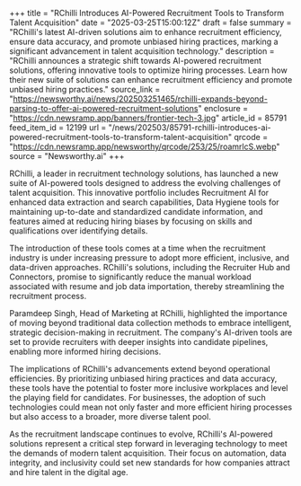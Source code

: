 +++
title = "RChilli Introduces AI-Powered Recruitment Tools to Transform Talent Acquisition"
date = "2025-03-25T15:00:12Z"
draft = false
summary = "RChilli's latest AI-driven solutions aim to enhance recruitment efficiency, ensure data accuracy, and promote unbiased hiring practices, marking a significant advancement in talent acquisition technology."
description = "RChilli announces a strategic shift towards AI-powered recruitment solutions, offering innovative tools to optimize hiring processes. Learn how their new suite of solutions can enhance recruitment efficiency and promote unbiased hiring practices."
source_link = "https://newsworthy.ai/news/202503251465/rchilli-expands-beyond-parsing-to-offer-ai-powered-recruitment-solutions"
enclosure = "https://cdn.newsramp.app/banners/frontier-tech-3.jpg"
article_id = 85791
feed_item_id = 12199
url = "/news/202503/85791-rchilli-introduces-ai-powered-recruitment-tools-to-transform-talent-acquisition"
qrcode = "https://cdn.newsramp.app/newsworthy/qrcode/253/25/roamrlcS.webp"
source = "Newsworthy.ai"
+++

<p>RChilli, a leader in recruitment technology solutions, has launched a new suite of AI-powered tools designed to address the evolving challenges of talent acquisition. This innovative portfolio includes Recruitment AI for enhanced data extraction and search capabilities, Data Hygiene tools for maintaining up-to-date and standardized candidate information, and features aimed at reducing hiring biases by focusing on skills and qualifications over identifying details.</p><p>The introduction of these tools comes at a time when the recruitment industry is under increasing pressure to adopt more efficient, inclusive, and data-driven approaches. RChilli's solutions, including the Recruiter Hub and Connectors, promise to significantly reduce the manual workload associated with resume and job data importation, thereby streamlining the recruitment process.</p><p>Paramdeep Singh, Head of Marketing at RChilli, highlighted the importance of moving beyond traditional data collection methods to embrace intelligent, strategic decision-making in recruitment. The company's AI-driven tools are set to provide recruiters with deeper insights into candidate pipelines, enabling more informed hiring decisions.</p><p>The implications of RChilli's advancements extend beyond operational efficiencies. By prioritizing unbiased hiring practices and data accuracy, these tools have the potential to foster more inclusive workplaces and level the playing field for candidates. For businesses, the adoption of such technologies could mean not only faster and more efficient hiring processes but also access to a broader, more diverse talent pool.</p><p>As the recruitment landscape continues to evolve, RChilli's AI-powered solutions represent a critical step forward in leveraging technology to meet the demands of modern talent acquisition. Their focus on automation, data integrity, and inclusivity could set new standards for how companies attract and hire talent in the digital age.</p>